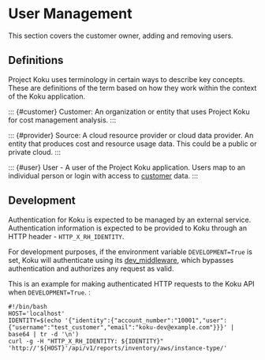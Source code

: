 # User Management

This section covers the customer owner, adding and removing users.

## Definitions

Project Koku uses terminology in certain ways to describe key concepts.
These are definitions of the term based on how they work within the
context of the Koku application.

::: {#customer}
Customer: An organization or entity that uses Project Koku for cost
management analysis.
:::

::: {#provider}
Source: A cloud resource provider or cloud data provider. An entity that
produces cost and resource usage data. This could be a public or private
cloud.
:::

::: {#user}
User - A user of the Project Koku application. Users map to an
individual person or login with access to [customer](#customer) data.
:::

## Development

Authentication for Koku is expected to be managed by an external
service. Authentication information is expected to be provided to Koku
through an HTTP header - `HTTP_X_RH_IDENTITY`.

For development purposes, if the environment variable `DEVELOPMENT=True`
is set, Koku will authenticate using its
[dev_middleware](https://github.com/project-koku/koku/blob/master/koku/koku/dev_middleware.py),
which bypasses authentication and authorizes any request as valid.

This is an example for making authenticated HTTP requests to the Koku
API when `DEVELOPMENT=True`. :

    #!/bin/bash
    HOST='localhost'
    IDENTITY=$(echo '{"identity":{"account_number":"10001","user":{"username":"test_customer","email":"koku-dev@example.com"}}}' | base64 | tr -d '\n')
    curl -g -H "HTTP_X_RH_IDENTITY: ${IDENTITY}" 'http://'${HOST}'/api/v1/reports/inventory/aws/instance-type/'
